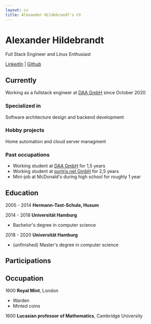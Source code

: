 ```yaml
---
layout: cv
title: Alexander Hildebrandt's CV
---
```

# Alexander Hildebrandt
Full Stack Engineer and Linux Enthusiast

<div id="webaddress">
<a href="https://www.linkedin.com/in/hildebro/">LinkedIn</a>
| <a href="http://github.com/hildebro">Github</a>
</div>

## Currently

Working as a fullstack engineer at [DAA GmbH](https://www.daa.net/) since October 2020


### Specialized in

Software architecture design and backend development


### Hobby projects

Home automation and cloud server managment


### Past occupations

- Working student at [DAA GmbH](https://www.daa.net/) for 1,5 years
- Working student at [portrix.net GmbH](https://portrix.net/ceemes/de/home/) for 2,5 years
- Mini-job at McDonald's during high school for roughly 1 year


## Education

2005 - 2014 __Hermann-Tast-Schule, Husum__

2014 - 2018 __Universität Hamburg__

- Bachelor's degree in computer science

2018 - 2020 __Universität Hamburg__

- (unfinished) Master's degree in computer science



## Participations






## Occupation

1600 __Royal Mint__, London

- Warden
- Minted coins

1600 __Lucasian professor of Mathematics__, Cambridge University



<!-- ### Footer

Last updated: May 2013 -->


